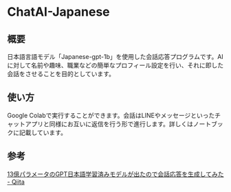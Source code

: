 # ChatAI-Japanese

## 概要
日本語言語モデル「Japanese-gpt-1b」を使用した会話応答プログラムです。AIに対して名前や趣味、職業などの簡単なプロフィール設定を行い、それに即した会話をさせることを目的としています。

## 使い方
Google  Colabで実行することができます。会話はLINEやメッセージといったチャットアプリと同様にお互いに返信を行う形で進行します。詳しくはノートブックに記載しています。


## 参考



[13億パラメータのGPT日本語学習済みモデルが出たので会話応答を生成してみた - Qiita](https://qiita.com/MamoruItoi/items/a18abfedb79a57aeb91c)

